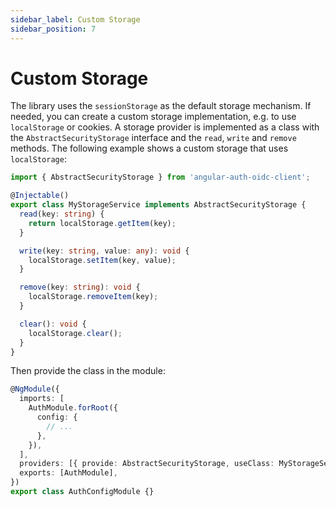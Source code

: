 ```yaml
---
sidebar_label: Custom Storage
sidebar_position: 7
---
```


# Custom Storage

The library uses the `sessionStorage` as the default storage mechanism. If needed, you can create a custom storage implementation, e.g. to use `localStorage` or cookies.
A storage provider is implemented as a class with the `AbstractSecurityStorage` interface and the `read`, `write` and `remove` methods.
The following example shows a custom storage that uses `localStorage`:

```ts
import { AbstractSecurityStorage } from 'angular-auth-oidc-client';

@Injectable()
export class MyStorageService implements AbstractSecurityStorage {
  read(key: string) {
    return localStorage.getItem(key);
  }

  write(key: string, value: any): void {
    localStorage.setItem(key, value);
  }

  remove(key: string): void {
    localStorage.removeItem(key);
  }

  clear(): void {
    localStorage.clear();
  }
}
```

Then provide the class in the module:

```ts
@NgModule({
  imports: [
    AuthModule.forRoot({
      config: {
        // ...
      },
    }),
  ],
  providers: [{ provide: AbstractSecurityStorage, useClass: MyStorageService }],
  exports: [AuthModule],
})
export class AuthConfigModule {}
```
